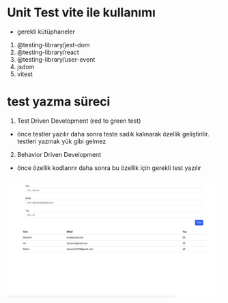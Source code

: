 # Unit Test vite ile kullanımı

- gerekli kütüphaneler

1. @testing-library/jest-dom
2. @testing-library/react
3. @testing-library/user-event
4. jsdom
5. vitest

# test yazma süreci 
1. Test Driven Development (red to green test)
- önce testler yazılır daha sonra teste sadık kalınarak özellik geliştirilir.
testleri yazmak yük gibi gelmez

2. Behavior Driven Development 

- önce özellik kodlarınr daha sonra bu özellik için gerekli test yazılır

![](./public/ekran.png)